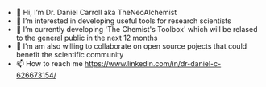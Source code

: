 - 👋 Hi, I’m Dr. Daniel Carroll aka TheNeoAlchemist
- 👀 I’m interested in developing useful tools for research scientists 
- 🌱 I’m currently developing 'The Chemist's Toolbox' which will be relased to the general public in the next 12 months
- 💞️ I’m am also willing to collaborate on open source pojects that could benefit the scientific community  
- 📫 How to reach me https://www.linkedin.com/in/dr-daniel-c-626673154/

